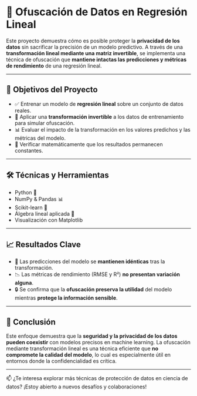 # 🔏 Ofuscación de Datos en Regresión Lineal

Este proyecto demuestra cómo es posible proteger la **privacidad de los datos** sin sacrificar la precisión de un modelo predictivo. A través de una **transformación lineal mediante una matriz invertible**, se implementa una técnica de ofuscación que **mantiene intactas las predicciones y métricas de rendimiento** de una regresión lineal.

---

## 🎯 Objetivos del Proyecto

- ✅ Entrenar un modelo de **regresión lineal** sobre un conjunto de datos reales.
- 🔁 Aplicar una **transformación invertible** a los datos de entrenamiento para simular ofuscación.
- 📊 Evaluar el impacto de la transformación en los valores predichos y las métricas del modelo.
- 🧮 Verificar matemáticamente que los resultados permanecen constantes.

---

## 🛠️ Técnicas y Herramientas

- Python 🐍  
- NumPy & Pandas 📊  
- Scikit-learn 🤖  
- Álgebra lineal aplicada 🔢  
- Visualización con Matplotlib

---

## 📈 Resultados Clave

- 📌 Las predicciones del modelo se **mantienen idénticas** tras la transformación.
- 📉 Las métricas de rendimiento (RMSE y R²) **no presentan variación alguna**.
- 🔒 Se confirma que la **ofuscación preserva la utilidad** del modelo mientras **protege la información sensible**.
  
---

## 🧠 Conclusión

Este enfoque demuestra que la **seguridad y la privacidad de los datos pueden coexistir** con modelos precisos en machine learning. La ofuscación mediante transformación lineal es una técnica eficiente que **no compromete la calidad del modelo**, lo cual es especialmente útil en entornos donde la confidencialidad es crítica.

---

📫 ¿Te interesa explorar más técnicas de protección de datos en ciencia de datos? ¡Estoy abierto a nuevos desafíos y colaboraciones!

